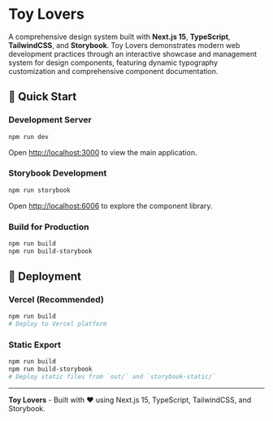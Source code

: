 # Toy Lovers

A comprehensive design system built with **Next.js 15**, **TypeScript**, **TailwindCSS**, and **Storybook**. Toy Lovers demonstrates modern web development practices through an interactive showcase and management system for design components, featuring dynamic typography customization and comprehensive component documentation.

## 🚀 Quick Start

### Development Server

```bash
npm run dev
```

Open [http://localhost:3000](http://localhost:3000) to view the main application.

### Storybook Development

```bash
npm run storybook
```

Open [http://localhost:6006](http://localhost:6006) to explore the component library.

### Build for Production

```bash
npm run build
npm run build-storybook
```

## 🚢 Deployment

### Vercel (Recommended)

```bash
npm run build
# Deploy to Vercel platform
```

### Static Export

```bash
npm run build
npm run build-storybook
# Deploy static files from `out/` and `storybook-static/`
```

---

**Toy Lovers** - Built with ❤️ using Next.js 15, TypeScript, TailwindCSS, and Storybook.
